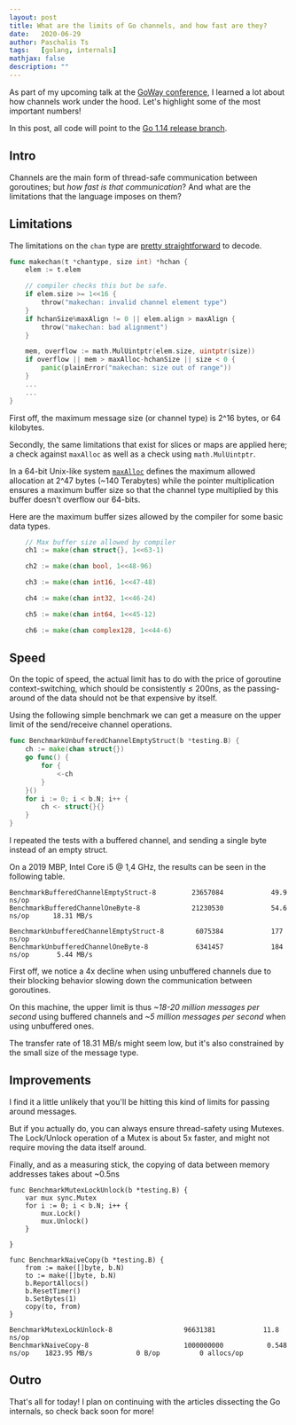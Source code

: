 ```yaml
---
layout: post
title: What are the limits of Go channels, and how fast are they?
date:   2020-06-29
author: Paschalis Ts
tags:   [golang, internals]
mathjax: false
description: ""
---
```


As part of my upcoming talk at the [GoWay conference](http://goway.io/), I learned a lot about how channels work under the hood. Let's highlight some of the most important numbers!

In this post, all code will point to the [Go 1.14 release branch](https://github.com/golang/go/tree/release-branch.go1.14).

## Intro

Channels are the main form of thread-safe communication between goroutines; but *how fast is that communication*? And what are the limitations that the language imposes on them?

## Limitations

The limitations on the `chan` type are [pretty straightforward](https://github.com/golang/go/blob/release-branch.go1.14/src/runtime/chan.go) to decode.
```go
func makechan(t *chantype, size int) *hchan {
	elem := t.elem

	// compiler checks this but be safe.
	if elem.size >= 1<<16 {
		throw("makechan: invalid channel element type")
	}
	if hchanSize%maxAlign != 0 || elem.align > maxAlign {
		throw("makechan: bad alignment")
	}

	mem, overflow := math.MulUintptr(elem.size, uintptr(size))
	if overflow || mem > maxAlloc-hchanSize || size < 0 {
		panic(plainError("makechan: size out of range"))
	}
	...
	...
}
```

First off, the maximum message size (or channel type) is 2^16 bytes, or 64 kilobytes.

Secondly, the same limitations that exist for slices or maps are applied here; a check against `maxAlloc` as well as a check using `math.MulUintptr`.

In a 64-bit Unix-like system [`maxAlloc`](https://github.com/golang/go/blob/67d894ee652a3c6fd0a883a33b86686371b96a0e/src/runtime/malloc.go#L217) defines the maximum allowed allocation at 2^47 bytes (~140 Terabytes) while the pointer multiplication ensures a maximum buffer size so that the channel type multiplied by this buffer doesn't overflow our 64-bits.

Here are the maximum buffer sizes allowed by the compiler for some basic data types.
```go
    // Max buffer size allowed by compiler
    ch1 := make(chan struct{}, 1<<63-1)

    ch2 := make(chan bool, 1<<48-96)

    ch3 := make(chan int16, 1<<47-48)

    ch4 := make(chan int32, 1<<46-24)

    ch5 := make(chan int64, 1<<45-12)

    ch6 := make(chan complex128, 1<<44-6)
```


## Speed

On the topic of speed, the actual limit has to do with the price of goroutine context-switching, which should be consistently ≤ 200ns, as the passing-around of the data should not be that expensive by itself.

Using the following simple benchmark we can get a measure on the upper limit of the send/receive channel operations.
```go
func BenchmarkUnbufferedChannelEmptyStruct(b *testing.B) {
    ch := make(chan struct{})
    go func() {
        for {
            <-ch
        }
    }()
    for i := 0; i < b.N; i++ {
        ch <- struct{}{}
    }
}
```

I repeated the tests with a buffered channel, and sending a single byte instead of an empty struct. 

On a 2019 MBP, Intel Core i5 @ 1,4 GHz, the results can be seen in the following table.

```
BenchmarkBufferedChannelEmptyStruct-8         23657084            49.9 ns/op
BenchmarkBufferedChannelOneByte-8             21230530            54.6 ns/op      18.31 MB/s

BenchmarkUnbufferedChannelEmptyStruct-8        6075384            177 ns/op
BenchmarkUnbufferedChannelOneByte-8            6341457            184 ns/op       5.44 MB/s
```

First off, we notice a 4x decline when using unbuffered channels due to their blocking behavior slowing down the communication between goroutines.

On this machine, the upper limit is thus *~18-20 million messages per second* using buffered channels and *~5 million messages per second* when using unbuffered ones.

The transfer rate of 18.31 MB/s might seem low, but it's also constrained by the small size of the message type.

## Improvements

I find it a little unlikely that you'll be hitting this kind of limits for passing around messages.

But if you actually do, you can always ensure thread-safety using Mutexes. The Lock/Unlock operation of a Mutex is about 5x faster, and might not require moving the data itself around.

Finally, and as a measuring stick, the copying of data between memory addresses takes about ~0.5ns

```
func BenchmarkMutexLockUnlock(b *testing.B) {
    var mux sync.Mutex
    for i := 0; i < b.N; i++ {
        mux.Lock()
        mux.Unlock()
    }

}

func BenchmarkNaiveCopy(b *testing.B) {
    from := make([]byte, b.N)
    to := make([]byte, b.N)
    b.ReportAllocs()
    b.ResetTimer()
    b.SetBytes(1)
    copy(to, from)
}

BenchmarkMutexLockUnlock-8                	96631381	        11.8 ns/op
BenchmarkNaiveCopy-8                      	1000000000	         0.548 ns/op	1823.95 MB/s	       0 B/op	       0 allocs/op
```


## Outro
That's all for today! I plan on continuing with the articles dissecting the Go internals, so check back soon for more!
